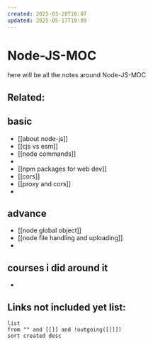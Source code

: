 ```yaml
---
created: 2025-03-28T16:07
updated: 2025-05-17T10:09
---
```


# Node-JS-MOC

here will be all the notes around Node-JS-MOC


**Related**:
- 


## basic

- [[about node-js]]
- [[cjs vs esm]]
- [[node commands]]
- 
- [[npm packages for web dev]]
- [[cors]]
- [[proxy and cors]]
- 

## advance

- [[node global object]]
- [[node file handling and uploading]]
- 


## courses i did around it

- 



## **Links not included yet list:**
```dataview
list
from "" and [[]] and !outgoing([[]])
sort created desc
```
